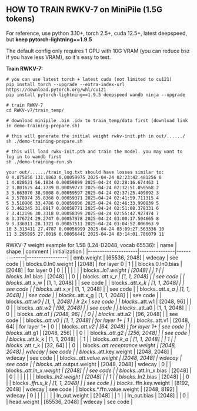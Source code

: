 ## HOW TO TRAIN RWKV-7 on MiniPile (1.5G tokens) ##

For reference, use python 3.10+, torch 2.5+, cuda 12.5+, latest deepspeed, but **keep pytorch-lightning==1.9.5**

The default config only requires 1 GPU with 10G VRAM (you can reduce bsz if you have less VRAM), so it's easy to test.

**Train RWKV-7:**
```
# you can use latest torch + latest cuda (not limited to cu121)
pip install torch --upgrade --extra-index-url https://download.pytorch.org/whl/cu121
pip install pytorch-lightning==1.9.5 deepspeed wandb ninja --upgrade

# train RWKV-7
cd RWKV-v7/train_temp/ 

# download minipile .bin .idx to train_temp/data first (download link in demo-training-prepare.sh)

# this will generate the initial weight rwkv-init.pth in out/....../
sh ./demo-training-prepare.sh

# this will load rwkv-init.pth and train the model. you may want to log in to wandb first
sh ./demo-training-run.sh

your out/....../train_log.txt should have losses similar to:
0 4.875856 131.0863 0.00059975 2025-04-24 02:23:42.481256 0
1 4.028621 56.1834 0.00059899 2025-04-24 02:28:16.674463 1
2 3.801625 44.7739 0.00059773 2025-04-24 02:32:51.059568 2
3 3.663070 38.9808 0.00059597 2025-04-24 02:37:25.409892 3
4 3.578974 35.8368 0.00059371 2025-04-24 02:41:59.711315 4
5 3.510906 33.4786 0.00059096 2025-04-24 02:46:33.990839 5
6 3.462345 31.8917 0.00058771 2025-04-24 02:51:08.378331 6
7 3.412196 30.3318 0.00058399 2025-04-24 02:55:42.927474 7
8 3.376724 29.2747 0.00057978 2025-04-24 03:00:17.504665 8
9 3.336911 28.1321 0.00057511 2025-04-24 03:04:52.006063 9
10 3.313411 27.4787 0.00056999 2025-04-24 03:09:27.563336 10
11 3.295895 27.0016 0.00056441 2025-04-24 03:14:01.786079 11
```

RWKV-7 weight example for 1.5B (L24-D2048, vocab 65536):
| name                | shape         | comment      | initialization  |
|---------------------|---------------|--------------|-----------------|
| emb.weight          | [65536, 2048] | wdecay       | see code        |
| blocks.0.ln0.weight | [2048]        | for layer 0  | 1               |
| blocks.0.ln0.bias   | [2048]        | for layer 0  | 0               |
|                     |               |              |                 |
| blocks.*.ln1.weight | [2048]        |              | 1               |
| blocks.*.ln1.bias   | [2048]        |              | 0               |
| blocks.*.att.x_r    | [1, 1, 2048]  |              | see code        |
| blocks.*.att.x_w    | [1, 1, 2048]  |              | see code        |
| blocks.*.att.x_k    | [1, 1, 2048]  |              | see code        |
| blocks.*.att.x_v    | [1, 1, 2048]  |              | see code        |
| blocks.*.att.x_a    | [1, 1, 2048]  |              | see code        |
| blocks.*.att.x_g    | [1, 1, 2048]  |              | see code        |
| blocks.*.att.w0     | [1, 1, 2048]  | lr 2x        | see code        |
| blocks.*.att.w1     | [2048, 96]    |              | 0               |
| blocks.*.att.w2     | [96, 2048]    |              | see code        |
| blocks.*.att.a0     | [1, 1, 2048]  |              | 0               |
| blocks.*.att.a1     | [2048, 96]    |              | 0               |
| blocks.*.att.a2     | [96, 2048]    |              | see code        |
| blocks.*.att.v0     | [1, 1, 2048]  | for layer 1+ | 1               |
| blocks.*.att.v1                | [2048, 64]   | for layer 1+ | 0         |
| blocks.*.att.v2                | [64, 2048]   | for layer 1+ | see code  |
| blocks.*.att.g1                | [2048, 256]  |              | 0         |
| blocks.*.att.g2                | [256, 2048]  |              | see code  |
| blocks.*.att.k_k               | [1, 1, 2048] |              | 1         |
| blocks.*.att.k_a               | [1, 1, 2048] |              | 1         |
| blocks.*.att.r_k               | [32, 64]     |              | 0         |
| blocks.*.att.receptance.weight | [2048, 2048] | wdecay       | see code  |
| blocks.*.att.key.weight        | [2048, 2048] | wdecay       | see code  |
| blocks.*.att.value.weight      | [2048, 2048] | wdecay       | see code  |
| blocks.*.att.output.weight     | [2048, 2048] | wdecay       | 0         |
| blocks.*.att.ln_x.weight       | [2048]       |              | see code  |
| blocks.*.att.ln_x.bias         | [2048]       |              | 0         |
|                                |              |              |           |
| blocks.*.ln2.weight            | [2048]       |              | 1         |
| blocks.*.ln2.bias              | [2048]       |              | 0         |
| blocks.*.ffn.x_k               | [1, 1, 2048] |              | see code  |
| blocks.*.ffn.key.weight        | [8192, 2048] | wdecay       | see code  |
| blocks.*.ffn.value.weight      | [2048, 8192] | wdecay       | 0         |
|                                |              |              |           |
| ln_out.weight | [2048]        |        | 1         |
| ln_out.bias   | [2048]        |        | 0         |
| head.weight   | [65536, 2048] | wdecay | see code  |

